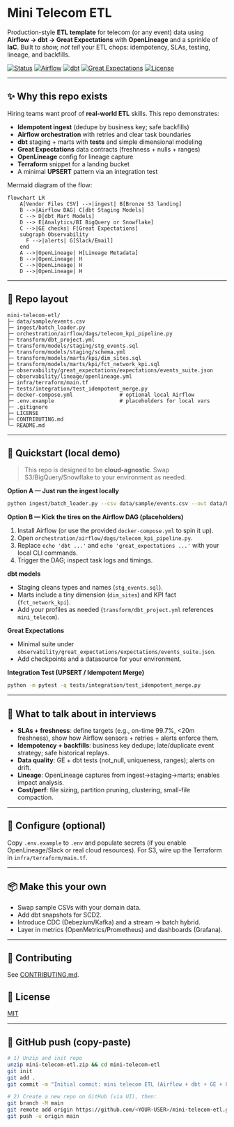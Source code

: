 # Mini Telecom ETL
Production-style **ETL template** for telecom (or any event) data using **Airflow → dbt → Great Expectations** with **OpenLineage** and a sprinkle of **IaC**. Built to *show, not tell* your ETL chops: idempotency, SLAs, testing, lineage, and backfills.

<p align="left">
  <a href="#"><img alt="Status" src="https://img.shields.io/badge/status-demo-blue"></a>
  <a href="#"><img alt="Airflow" src="https://img.shields.io/badge/orchestrator-Airflow-017CEE"></a>
  <a href="#"><img alt="dbt" src="https://img.shields.io/badge/transform-dbt-orange"></a>
  <a href="#"><img alt="Great Expectations" src="https://img.shields.io/badge/data%20quality-Great%20Expectations-4B8BBE"></a>
  <a href="#"><img alt="License" src="https://img.shields.io/badge/license-MIT-green"></a>
</p>

---

## ✨ Why this repo exists
Hiring teams want proof of **real-world ETL** skills. This repo demonstrates:
- **Idempotent ingest** (dedupe by business key; safe backfills)
- **Airflow orchestration** with retries and clear task boundaries
- **dbt** staging + marts with **tests** and simple dimensional modeling
- **Great Expectations** data contracts (freshness + nulls + ranges)
- **OpenLineage** config for lineage capture
- **Terraform** snippet for a landing bucket
- A minimal **UPSERT** pattern via an integration test

Mermaid diagram of the flow:

```mermaid
flowchart LR
    A[Vendor Files CSV] -->|ingest| B[Bronze S3 landing]
    B -->|Airflow DAG| C[dbt Staging Models]
    C --> D[dbt Mart Models]
    D --> E[Analytics/BI BigQuery or Snowflake]
    C -->|GE checks| F[Great Expectations]
    subgraph Observability
      F -->|alerts| G[Slack/Email]
    end
    A -->|OpenLineage| H[Lineage Metadata]
    B -->|OpenLineage| H
    C -->|OpenLineage| H
    D -->|OpenLineage| H
```

---

## 🧱 Repo layout
```
mini-telecom-etl/
├─ data/sample/events.csv
├─ ingest/batch_loader.py
├─ orchestration/airflow/dags/telecom_kpi_pipeline.py
├─ transform/dbt_project.yml
├─ transform/models/staging/stg_events.sql
├─ transform/models/staging/schema.yml
├─ transform/models/marts/kpi/dim_sites.sql
├─ transform/models/marts/kpi/fct_network_kpi.sql
├─ observability/great_expectations/expectations/events_suite.json
├─ observability/lineage/openlineage.yml
├─ infra/terraform/main.tf
├─ tests/integration/test_idempotent_merge.py
├─ docker-compose.yml               # optional local Airflow
├─ .env.example                     # placeholders for local vars
├─ .gitignore
├─ LICENSE
├─ CONTRIBUTING.md
└─ README.md
```

---

## 🚀 Quickstart (local demo)

> This repo is designed to be **cloud-agnostic**. Swap S3/BigQuery/Snowflake to your environment as needed.

**Option A — Just run the ingest locally**  
```bash
python ingest/batch_loader.py --csv data/sample/events.csv --out data/bronze
```

**Option B — Kick the tires on the Airflow DAG (placeholders)**  
1. Install Airflow (or use the provided `docker-compose.yml` to spin it up).  
2. Open `orchestration/airflow/dags/telecom_kpi_pipeline.py`.  
3. Replace `echo 'dbt ...'` and `echo 'great_expectations ...'` with your local CLI commands.  
4. Trigger the DAG; inspect task logs and timings.  

**dbt models**  
- Staging cleans types and names (`stg_events.sql`).  
- Marts include a tiny dimension (`dim_sites`) and KPI fact (`fct_network_kpi`).  
- Add your profiles as needed (`transform/dbt_project.yml` references `mini_telecom`).

**Great Expectations**  
- Minimal suite under `observability/great_expectations/expectations/events_suite.json`.  
- Add checkpoints and a datasource for your environment.

**Integration Test (UPSERT / Idempotent Merge)**  
```bash
python -m pytest -q tests/integration/test_idempotent_merge.py
```

---

## 🧪 What to talk about in interviews
- **SLAs + freshness**: define targets (e.g., on-time 99.7%, <20m freshness), show how Airflow sensors + retries + alerts enforce them.  
- **Idempotency + backfills**: business key dedupe; late/duplicate event strategy; safe historical replays.  
- **Data quality**: GE + dbt tests (not_null, uniqueness, ranges); alerts on drift.  
- **Lineage**: OpenLineage captures from ingest→staging→marts; enables impact analysis.  
- **Cost/perf**: file sizing, partition pruning, clustering, small-file compaction.  

---

## 🔧 Configure (optional)
Copy `.env.example` to `.env` and populate secrets (if you enable OpenLineage/Slack or real cloud resources). For S3, wire up the Terraform in `infra/terraform/main.tf`.

---

## 📦 Make this your own
- Swap sample CSVs with your domain data.  
- Add dbt snapshots for SCD2.  
- Introduce CDC (Debezium/Kafka) and a stream → batch hybrid.  
- Layer in metrics (OpenMetrics/Prometheus) and dashboards (Grafana).  

---

## 🤝 Contributing
See [CONTRIBUTING.md](CONTRIBUTING.md).

## 📄 License
[MIT](LICENSE)

---

## 🧰 GitHub push (copy-paste)
```bash
# 1) Unzip and init repo
unzip mini-telecom-etl.zip && cd mini-telecom-etl
git init
git add .
git commit -m "Initial commit: mini telecom ETL (Airflow + dbt + GE + OpenLineage)"

# 2) Create a new repo on GitHub (via UI), then:
git branch -M main
git remote add origin https://github.com/<YOUR-USER>/mini-telecom-etl.git
git push -u origin main
```
